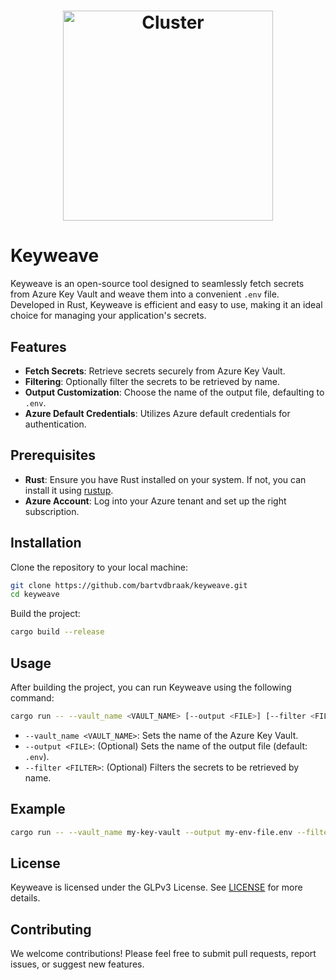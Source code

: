 <h1 align="center">
    <img src="https://github.com/bartvdbraak/keyweave/assets/3996360/bed7f004-e897-46e5-98a4-c654251c0e17" alt="Cluster" width="336">
</h1>

# Keyweave

Keyweave is an open-source tool designed to seamlessly fetch secrets from Azure Key Vault and weave them into a convenient `.env` file. Developed in Rust, Keyweave is efficient and easy to use, making it an ideal choice for managing your application's secrets.

## Features

- **Fetch Secrets**: Retrieve secrets securely from Azure Key Vault.
- **Filtering**: Optionally filter the secrets to be retrieved by name.
- **Output Customization**: Choose the name of the output file, defaulting to `.env`.
- **Azure Default Credentials**: Utilizes Azure default credentials for authentication.

## Prerequisites

- **Rust**: Ensure you have Rust installed on your system. If not, you can install it using [rustup](https://rustup.rs/).
- **Azure Account**: Log into your Azure tenant and set up the right subscription.

## Installation

Clone the repository to your local machine:

```sh
git clone https://github.com/bartvdbraak/keyweave.git
cd keyweave
```

Build the project:

```sh
cargo build --release
```

## Usage

After building the project, you can run Keyweave using the following command:

```sh
cargo run -- --vault_name <VAULT_NAME> [--output <FILE>] [--filter <FILTER>]
```

- `--vault_name <VAULT_NAME>`: Sets the name of the Azure Key Vault.
- `--output <FILE>`: (Optional) Sets the name of the output file (default: `.env`).
- `--filter <FILTER>`: (Optional) Filters the secrets to be retrieved by name.

## Example

```sh
cargo run -- --vault_name my-key-vault --output my-env-file.env --filter my-secret
```

## License

Keyweave is licensed under the GLPv3 License. See [LICENSE](LICENSE) for more details.

## Contributing

We welcome contributions! Please feel free to submit pull requests, report issues, or suggest new features.
